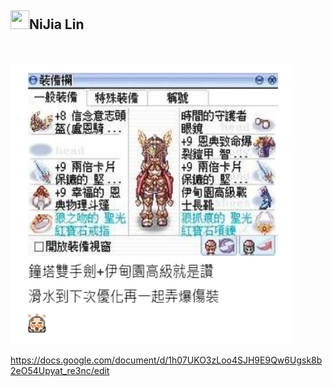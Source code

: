 <div class="markdown-heading"><h2 class="heading-element">
<a target="_blank" rel="noopener noreferrer nofollow" href="https://camo.githubusercontent.com/144aa6976402e961ed81512e339c6a9a5bf661d2fc7a6e58ca6b836a705e6c2c/68747470733a2f2f7370726f66696c652e6c696e652d7363646e2e6e65742f30684b76546f6766334946466c3546676669356770714a676c47467a4e615a30314c584852616278684654446c4e493174614269565a61423543536a74484a31594a41434a534e307846486a703142574d5f5a30446f6258346d536d35414946454d584868627551"><img src="https://camo.githubusercontent.com/144aa6976402e961ed81512e339c6a9a5bf661d2fc7a6e58ca6b836a705e6c2c/68747470733a2f2f7370726f66696c652e6c696e652d7363646e2e6e65742f30684b76546f6766334946466c3546676669356770714a676c47467a4e615a30314c584852616278684654446c4e493174614269565a61423543536a74484a31594a41434a534e307846486a703142574d5f5a30446f6258346d536d35414946454d584868627551" width="30" height="30" data-canonical-src="https://sprofile.line-scdn.net/0hKvTogf3IFFl5Fgfi5gpqJglGFzNaZ01LXHRabxhFTDlNI1taBiVZaB5CSjtHJ1YJACJSN0xFHjp1BWM_Z0DobX4mSm5AIFEMXHhbuQ" style="max-width: 100%;"></a>NiJia Lin</h2><a id="user-content-nijia-lin" class="anchor" aria-label="Permalink: NiJia Lin" href="#nijia-lin"><span aria-hidden="true" class="octicon octicon-link"></span></a></div><br><p><a target="_blank" rel="noopener noreferrer" href="https://github.com/louis70109/ideas-tree/blob/master/images/516190135784571281.png"><img src="https://github.com/louis70109/ideas-tree/raw/master/images/516190135784571281.png" width="450" height="450" style="max-width: 100%;"></a></p>


https://docs.google.com/document/d/1h07UKO3zLoo4SJH9E9Qw6Ugsk8b2eO54Upyat_re3nc/edit
